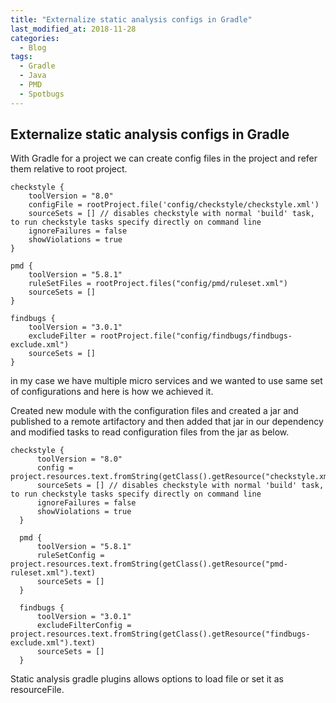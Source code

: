 ```yaml
---
title: "Externalize static analysis configs in Gradle"
last_modified_at: 2018-11-28
categories:
  - Blog
tags:
  - Gradle
  - Java
  - PMD
  - Spotbugs
---
```

## Externalize static analysis configs in Gradle
With Gradle for a project we can create config files in the project and refer them relative to root project.

```
checkstyle {
    toolVersion = "8.0"
    configFile = rootProject.file('config/checkstyle/checkstyle.xml')
    sourceSets = [] // disables checkstyle with normal 'build' task, to run checkstyle tasks specify directly on command line
    ignoreFailures = false
    showViolations = true
}

pmd {
    toolVersion = "5.8.1"
    ruleSetFiles = rootProject.files("config/pmd/ruleset.xml")
    sourceSets = []
}

findbugs {
    toolVersion = "3.0.1"
    excludeFilter = rootProject.file("config/findbugs/findbugs-exclude.xml")
    sourceSets = []
}
```
in my case we have multiple micro services and we wanted to use same set of configurations and here is how we achieved it.

Created new module with the configuration files and created a jar and published to a remote artifactory and then added that jar in our dependency and modified tasks to read configuration files from the jar as below.

```
checkstyle {
      toolVersion = "8.0"
      config = project.resources.text.fromString(getClass().getResource("checkstyle.xml").text)
      sourceSets = [] // disables checkstyle with normal 'build' task, to run checkstyle tasks specify directly on command line
      ignoreFailures = false
      showViolations = true
  }

  pmd {
      toolVersion = "5.8.1"
      ruleSetConfig = project.resources.text.fromString(getClass().getResource("pmd-ruleset.xml").text)
      sourceSets = []
  }

  findbugs {
      toolVersion = "3.0.1"
      excludeFilterConfig = project.resources.text.fromString(getClass().getResource("findbugs-exclude.xml").text)
      sourceSets = []
  }
```  
Static analysis gradle plugins allows options to load file or set it as resourceFile.